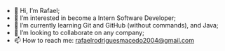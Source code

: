 - 👋 Hi, I’m Rafael;
- 👀 I’m interested in become a Intern Software Developer;
- 🌱 I’m currently learning Git and GitHub (without commands), and Java;
- 💞️ I’m looking to collaborate on any company;
- 📫 How to reach me: rafaelrodriguesmacedo2004@gmail.com

<!---
Rafa2203/Rafa2203 is a ✨ special ✨ repository because its `README.md` (this file) appears on your GitHub profile.
You can click the Preview link to take a look at your changes.
--->
